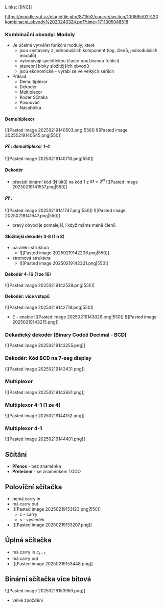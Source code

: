 Links: [[INC]]

https://moodle.vut.cz/pluginfile.php/871552/course/section/100865/02%20kombinacni_obvody%2020240324.pdf?time=1711305048518

### Kombinační obvody: Moduly
- Je účelné vytvářet funkční moduly, které
	- jsou sestaveny z jednodušších komponent (log. členů, jednodušších modulů)
	- vykonávají specifickou (často používanou funkci)
	- stavební bloky složitějších obvodů
	- jsou ekonomické - vyrábí se ve velkých sériích
- Příklad
	- Demultiplexor
	- Dekodér
	- Multiplexor
	- Kodér Sčítaka
	- Posouvač
	- Násobička

#### Demultiplexor 
![[Pasted image 20250219140503.png|550]]
![[Pasted image 20250219140545.png|550]]

##### Př.: demultiplexor 1-4
![[Pasted image 20250219140710.png|550]]

#### Dekodér
- převádí binární kód (N bitů) na kód 1 z $M=2^N$
![[Pasted image 20250219141557.png|550]]
##### Př.:
![[Pasted image 20250219141747.png|550]]
![[Pasted image 20250219141947.png|550]]
- pravý obvod je pomalejší, i když máme méně členů


#### Složitější dekodér 3-8 (1 n 8)
- paralelní struktura
	- ![[Pasted image 20250219142206.png|550]]
- stromová struktura
	- ![[Pasted image 20250219142321.png|550]]
#### Dekodér 4-16 (1 ze 16)
![[Pasted image 20250219142538.png|550]]
#### Dekodér: více vstupů
![[Pasted image 20250219142718.png|550]]
- E - enable
![[Pasted image 20250219143026.png|550]]
![[Pasted image 20250219143215.png]]
### Dekadický dekodér (Binary Coded Decimal - BCD)
![[Pasted image 20250219143255.png]]

### Dekodér: Kód BCD na 7-seg display
![[Pasted image 20250219143431.png]]

### Multiplexor
![[Pasted image 20250219143931.png]]
### Multiplexor 4-1 (1 ze 4)
![[Pasted image 20250219144152.png]]

### Multiplexor 4-1
![[Pasted image 20250219144401.png]]
## Sčítání
- **Přenos** - bez znaménka
- **Přetečení** - se znaménkem
TODO

## Poloviční sčítačka
- nemá carry in
- má carry out
- ![[Pasted image 20250219153123.png|550]]
	- c - carry
	- s - výsledek
- ![[Pasted image 20250219153207.png]]

## Úplná sčítačka
- má carry in $c_{i-1}$
- má carry out
- ![[Pasted image 20250219153448.png]]

## Binární sčítačka více bitová
![[Pasted image 20250219153950.png]]
- velké zpoždění